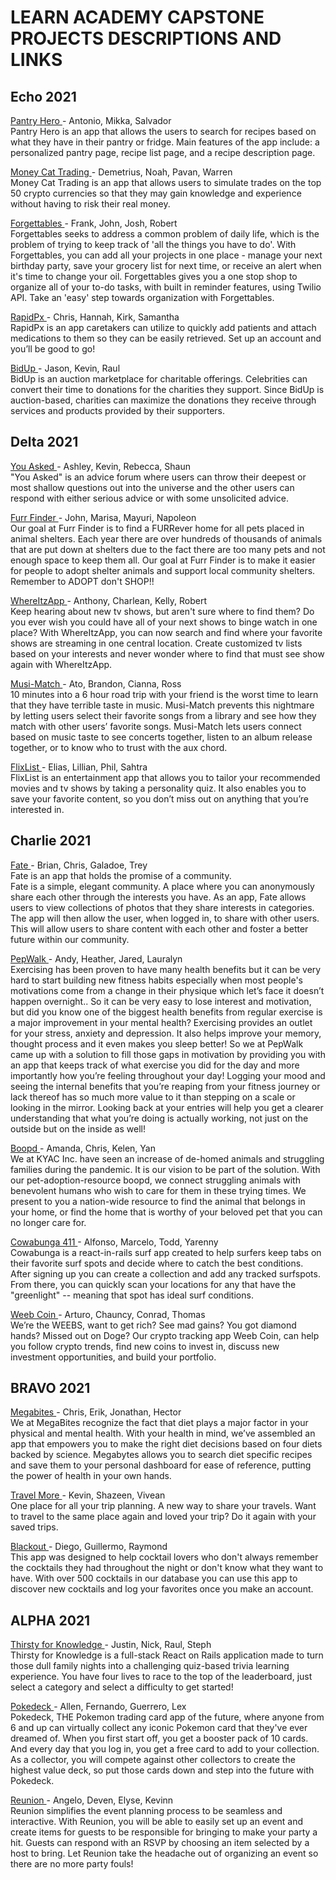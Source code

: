 # LEARN ACADEMY CAPSTONE PROJECTS DESCRIPTIONS AND LINKS

## Echo 2021
[ Pantry Hero ](https://intense-lake-77383.herokuapp.com/) - Antonio, Mikka, Salvador  
Pantry Hero is an app that allows the users to search for recipes based on what they have in their pantry or fridge. Main features of the app include: a personalized pantry page, recipe list page, and a recipe description page.

[ Money Cat Trading ](https://money-cat-production.herokuapp.com/  ) - Demetrius, Noah, Pavan, Warren  
Money Cat Trading is an app that allows users to simulate trades on the top 50 crypto currencies so that they may gain knowledge and experience without having to risk their real money.  

[ Forgettables ](https://polar-eyrie-84278.herokuapp.com/) - Frank, John, Josh, Robert  
Forgettables seeks to address a common problem of daily life, which is the problem of trying to keep track of 'all the things you have to do'. With Forgettables, you can add all your projects in one place - manage your next birthday party, save your grocery list for next time, or receive an alert when it's time to change your oil. Forgettables gives you a one stop shop to organize all of your to-do tasks, with built in reminder features, using Twilio API. Take an 'easy' step towards organization with Forgettables.


[ RapidPx ](https://limitless-coast-85256.herokuapp.com) - Chris, Hannah, Kirk, Samantha  
RapidPx is an app caretakers can utilize to quickly add patients and attach medications to them so they can be easily retrieved. Set up an account and you’ll be good to go!

[ BidUp ](https://radiant-island-32845.herokuapp.com/) - Jason, Kevin, Raul  
BidUp is an auction marketplace for charitable offerings. Celebrities can convert their time to donations for the charities they support. Since BidUp is auction-based, charities can maximize the donations they receive through services and products provided by their supporters.

## Delta 2021
[ You Asked ](https://blooming-woodland-51550.herokuapp.com/) - Ashley, Kevin, Rebecca, Shaun  
"You Asked" is an advice forum where users can throw their deepest or most shallow questions out into the universe and the other users can respond with either serious advice or with some unsolicited advice.

[ Furr Finder ](https://furr-finder.herokuapp.com/) - John, Marisa, Mayuri, Napoleon  
Our goal at Furr Finder is to find a FURRever home for all pets placed in animal shelters. Each year there are over hundreds of thousands of animals that are put down at shelters due to the fact there are too many pets and not enough space to keep them all. Our goal at Furr Finder is to make it easier for people to adopt shelter animals and support local community shelters. Remember to ADOPT don't SHOP!!

[ WhereItzApp ](https://lit-brook-40793.herokuapp.com/) - Anthony, Charlean, Kelly, Robert  
Keep hearing about new tv shows, but aren't sure where to find them? Do you ever wish you could have all of your next shows to binge watch in one place? With WhereItzApp, you can now search and find where your favorite shows are streaming in one central location. Create customized tv lists based on your interests and never wonder where to find that must see show again with WhereItzApp.

[ Musi-Match ](https://dry-plains-03297.herokuapp.com/) - Ato, Brandon, Cianna, Ross  
10 minutes into a 6 hour road trip with your friend is the worst time to learn that they have terrible taste in music. Musi-Match prevents this nightmare by letting users select their favorite songs from a library and see how they match with other users’ favorite songs. Musi-Match lets users connect based on music taste to see concerts together, listen to an album release together, or to know who to trust with the aux chord.

[ FlixList ](https://rocky-shelf-73816.herokuapp.com/) - Elias, Lillian, Phil, Sahtra  
FlixList is an entertainment app that allows you to tailor your recommended movies and tv shows by taking a personality quiz. It also enables you to save your favorite content, so you don’t miss out on anything that you’re interested in.

## Charlie 2021
[ Fate ](https://glacial-tundra-45968.herokuapp.com/) - Brian, Chris, Galadoe, Trey   
Fate is an app that holds the promise of a community.  
Fate is a simple, elegant community. A place where you can anonymously share each other through the interests you have. As an app, Fate allows users to view collections of photos that they share interests in categories. The app will then allow the user, when logged in, to share with other users. This will allow users to share content with each other and foster a better future within our community.

[ PepWalk ](https://quiet-beyond-69564.herokuapp.com/) - Andy, Heather, Jared, Lauralyn  
Exercising has been proven to have many health benefits but it can be very hard to start building new fitness habits especially when most people's motivations come from a change in their physique which let’s face it doesn’t happen overnight.. So it can be very easy to lose interest and motivation, but did you know one of the biggest health benefits from regular exercise is a major improvement in your mental health? Exercising provides an outlet for your stress, anxiety  and depression. It also helps improve your memory, thought process and it even makes you sleep better! So we at PepWalk came up with a solution to fill those gaps in motivation by providing you with an app that keeps track of what exercise you did for the day and more importantly how you’re feeling throughout your day! Logging your mood and seeing the internal benefits that you’re reaping from your fitness journey or lack thereof has so much more value to it than stepping on a scale or looking in the mirror.  Looking back at your entries will help you get a clearer understanding that what you’re doing is actually working, not just on the outside but on the inside as well!

[ Boopd ](https://floating-mesa-77996.herokuapp.com/) - Amanda, Chris, Kelen, Yan  
We at KYAC Inc. have seen an increase of de-homed animals and struggling families during the pandemic. It is our vision to be part of the solution. With our pet-adoption-resource boopd, we connect struggling animals with benevolent humans who wish to care for them in these trying times. We present to you a nation-wide resource to find the animal that belongs in your home, or find the home that is worthy of your beloved pet that you can no longer care for.

[ Cowabunga 411 ](https://blooming-dawn-68083.herokuapp.com/) - Alfonso, Marcelo, Todd, Yarenny  
Cowabunga is a react-in-rails surf app created to help surfers keep tabs on their favorite surf spots and decide where to catch the best conditions. After signing up you can create a collection and add any tracked surfspots. From there, you can quickly scan your locations for any that have the "greenlight" -- meaning that spot has ideal surf conditions.

[ Weeb Coin ](https://sleepy-cove-85300.herokuapp.com/) - Arturo, Chauncy, Conrad, Thomas  
We’re the WEEBS, want to get rich? See mad gains? You got diamond hands? Missed out on Doge? Our crypto tracking app Weeb Coin, can help you follow crypto trends, find new coins to invest in, discuss new investment opportunities, and build your portfolio.

## BRAVO 2021
[ Megabites ](https://shrouded-sierra-57341.herokuapp.com) - Chris, Erik, Jonathan, Hector  
We at MegaBites recognize the fact that diet plays a major factor in your physical and mental health. With your health in mind, we’ve assembled an app that empowers you to make the right diet decisions based on four diets backed by science. Megabytes allows you to search diet specific recipes and save them to your personal dashboard for ease of reference, putting the power of health in your own hands.

[ Travel More ](https://still-waters-56980.herokuapp.com) - Kevin, Shazeen, Vivean  
One place for all your trip planning. A new way to share your travels.
Want to travel to the same place again and loved your trip? Do it again with your saved trips.

[ Blackout ](https://infinite-taiga-38805.herokuapp.com) - Diego, Guillermo, Raymond  
This app was designed to help cocktail lovers who don't always remember the cocktails they had throughout the night or don't know what they want to have. With over 500 cocktails in our database you can use this app to discover new cocktails and log your favorites once you make an account.

## ALPHA 2021
[ Thirsty for Knowledge ](https://evening-chamber-40393.herokuapp.com/) - Justin, Nick, Raul, Steph    
Thirsty for Knowledge is a full-stack React on Rails application made to turn those dull family nights into a challenging quiz-based trivia learning experience. You have four lives to race to the top of the leaderboard, just select a category and select a difficulty to get started!

[ Pokedeck ](https://pokedeck-game.herokuapp.com/) - Allen, Fernando, Guerrero, Lex  
Pokedeck, THE Pokemon trading card app of the future, where anyone from 6 and up can virtually collect any iconic Pokemon card that they've ever dreamed of. When you first start off, you get a booster pack of 10 cards. And every day that you log in, you get a free card to add to your collection. As a collector, you will compete against other collectors to create the highest value deck, so put those cards down and step into the future with Pokedeck.

[ Reunion ](https://safe-brook-46727.herokuapp.com/) - Angelo, Deven, Elyse, Kevinn  
Reunion simplifies the event planning process to be seamless and interactive.  With Reunion, you will be able to easily set up an event and create items for guests to be responsible for bringing to make your party a hit. Guests can respond with an RSVP by choosing an item selected by a host to bring.  Let Reunion take the headache out of organizing an event so there are no more party fouls!
